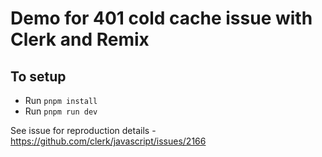 # Demo for 401 cold cache issue with Clerk and Remix

## To setup
- Run `pnpm install`
- Run `pnpm run dev`

See issue for reproduction details - https://github.com/clerk/javascript/issues/2166
